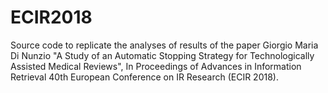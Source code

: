 # ECIR2018
Source code to replicate the analyses of results of the paper 
Giorgio Maria Di Nunzio "A Study of an Automatic Stopping Strategy for Technologically Assisted Medical Reviews", In Proceedings of Advances in Information Retrieval 40th European Conference on IR Research (ECIR 2018).
